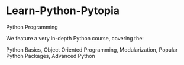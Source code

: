 # Learn-Python-Pytopia


Python Programming

We feature a very in-depth Python course, covering the:

Python Basics,
Object Oriented Programming,
Modularization,
Popular Python Packages,
Advanced Python
